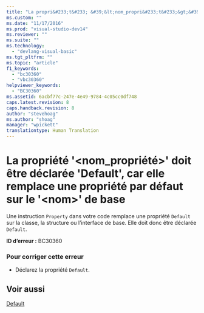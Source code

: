 ```yaml
---
title: "La propri&#233;t&#233; &#39;&lt;nom_propri&#233;t&#233;&gt;&#39; doit &#234;tre d&#233;clar&#233;e &#39;Default&#39;, car elle remplace une propri&#233;t&#233; par d&#233;faut sur le &#39;&lt;nom&gt;&#39; de base | Microsoft Docs"
ms.custom: ""
ms.date: "11/17/2016"
ms.prod: "visual-studio-dev14"
ms.reviewer: ""
ms.suite: ""
ms.technology: 
  - "devlang-visual-basic"
ms.tgt_pltfrm: ""
ms.topic: "article"
f1_keywords: 
  - "bc30360"
  - "vbc30360"
helpviewer_keywords: 
  - "BC30360"
ms.assetid: 6acbf77c-247e-4e49-9784-4c05cc0df748
caps.latest.revision: 8
caps.handback.revision: 8
author: "stevehoag"
ms.author: "shoag"
manager: "wpickett"
translationtype: Human Translation
---
```

# La propri&#233;t&#233; &#39;&lt;nom_propri&#233;t&#233;&gt;&#39; doit &#234;tre d&#233;clar&#233;e &#39;Default&#39;, car elle remplace une propri&#233;t&#233; par d&#233;faut sur le &#39;&lt;nom&gt;&#39; de base
Une instruction `Property` dans votre code remplace une propriété `Default` sur la classe, la structure ou l’interface de base. Elle doit donc être déclarée `Default`.  
  
 **ID d’erreur :** BC30360  
  
### Pour corriger cette erreur  
  
-   Déclarez la propriété `Default`.  
  
## Voir aussi  
 [Default](../../visual-basic/language-reference/modifiers/default.md)